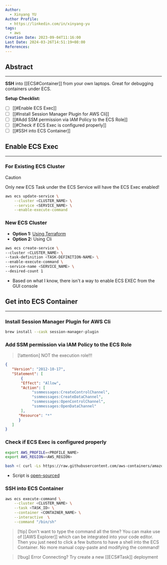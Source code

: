 ```yaml
---
Author:
  - Xinyang YU
Author Profile:
  - https://linkedin.com/in/xinyang-yu
tags:
  - aws
Creation Date: 2023-09-04T11:16:00
Last Date: 2024-03-26T14:51:19+08:00
References: 
---
```

## Abstract
---
**SSH** into [[ECS#Container]] from your own laptops. Great for debugging containers under ECS.

**Setup Checklist:**
- [ ] [[#Enable ECS Exec]]
- [ ] [[#Install Session Manager Plugin for AWS Cli]]
- [ ] [[#Add SSM permission via IAM Policy to the ECS Role]]
- [ ] [[#Check if ECS Exec is configured properly]]
- [ ] [[#SSH into ECS Container]]

## Enable ECS Exec
---
### For Existing ECS Cluster

>[!caution]
> Only new ECS Task under the ECS Service will have the ECS Exec enabled!


```bash "<CLUSTER_NAME>" "<SERVICE_NAME>"
aws ecs update-service \
    --cluster <CLUSTER_NAME> \
    --service <SERVICE_NAME> \
    --enable-execute-command
```


### New ECS Cluster
- **Option 1:** [Using Terraform](https://registry.terraform.io/providers/hashicorp/aws/latest/docs/resources/ecs_service#enable_execute_command)
- **Option 2:** Using Cli
```bash /<CLUSTER_NAME>/ /<TASK-DEFINITION-NAME>/ /<SERVICE_NAME>/ /1/
aws ecs create-service \
--cluster <CLUSTER_NAME> \
--task-definition <TASK-DEFINITION-NAME> \
--enable-execute-command \
--service-name <SERVICE_NAME> \
--desired-count 1
``` 
- Based on what I know, there isn't a way to enable ECS EXEC from the GUI console
## Get into ECS Container
---
### Install Session Manager Plugin for AWS Cli
```bash
brew install --cask session-manager-plugin
```

### Add SSM permission via IAM Policy to the ECS Role

>[!attention] NOT the execution role!!!

```json
{
   "Version": "2012-10-17",
   "Statement": [
       {
       "Effect": "Allow",
       "Action": [
            "ssmmessages:CreateControlChannel",
            "ssmmessages:CreateDataChannel",
            "ssmmessages:OpenControlChannel",
            "ssmmessages:OpenDataChannel"
       ],
      "Resource": "*"
      }
   ]
}
```


### Check if ECS Exec is configured properly

```bash /<PROFILE_NAME>/ /<AWS_REGION>/ /<CLUSTER_NAME>/ /<TASK_ID>/
export AWS_PROFILE=<PROFILE_NAME>
export AWS_REGION=<AWS_REGION>

bash <( curl -Ls https://raw.githubusercontent.com/aws-containers/amazon-ecs-exec-checker/main/check-ecs-exec.sh ) <CLUSTER_NAME> <TASK_ID>
```
- Script is [open-sourced](https://github.com/aws-containers/amazon-ecs-exec-checker)
### SSH into ECS Container

```bash /<CLUSTER_NAME>/ /<TASK_ID>/ /<CONTAINER_NAME>/
aws ecs execute-command \
	--cluster <CLUSTER_NAME> \
	--task <TASK_ID> \
	--container <CONTAINER_NAME> \
	--interactive  \
	--command "/bin/sh" 
```

>[!tip] Don't want to type the command all the time?
>You can make use of [[AWS Explorer]] which can be integrated into your code editor. Then you just need to click a few buttons to have a shell into the ECS Container. No more manual copy-paste and modifying the command!

>[!bug] Error Connecting?
>Try create a new [[ECS#Task]] deployment